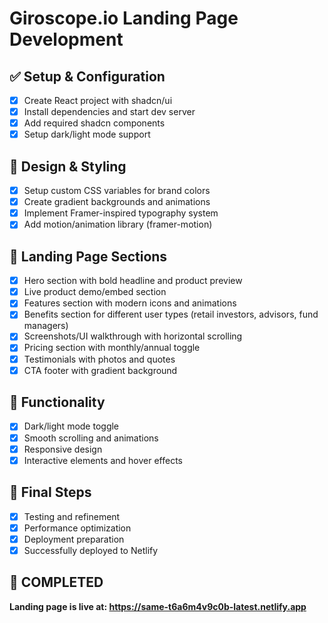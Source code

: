 # Giroscope.io Landing Page Development

## ✅ Setup & Configuration
- [x] Create React project with shadcn/ui
- [x] Install dependencies and start dev server
- [x] Add required shadcn components
- [x] Setup dark/light mode support

## 🎨 Design & Styling
- [x] Setup custom CSS variables for brand colors
- [x] Create gradient backgrounds and animations
- [x] Implement Framer-inspired typography system
- [x] Add motion/animation library (framer-motion)

## 📄 Landing Page Sections
- [x] Hero section with bold headline and product preview
- [x] Live product demo/embed section
- [x] Features section with modern icons and animations
- [x] Benefits section for different user types (retail investors, advisors, fund managers)
- [x] Screenshots/UI walkthrough with horizontal scrolling
- [x] Pricing section with monthly/annual toggle
- [x] Testimonials with photos and quotes
- [x] CTA footer with gradient background

## 🔧 Functionality
- [x] Dark/light mode toggle
- [x] Smooth scrolling and animations
- [x] Responsive design
- [x] Interactive elements and hover effects

## 🚀 Final Steps
- [x] Testing and refinement
- [x] Performance optimization
- [x] Deployment preparation
- [x] Successfully deployed to Netlify

## 🎉 COMPLETED
**Landing page is live at: https://same-t6a6m4v9c0b-latest.netlify.app**
